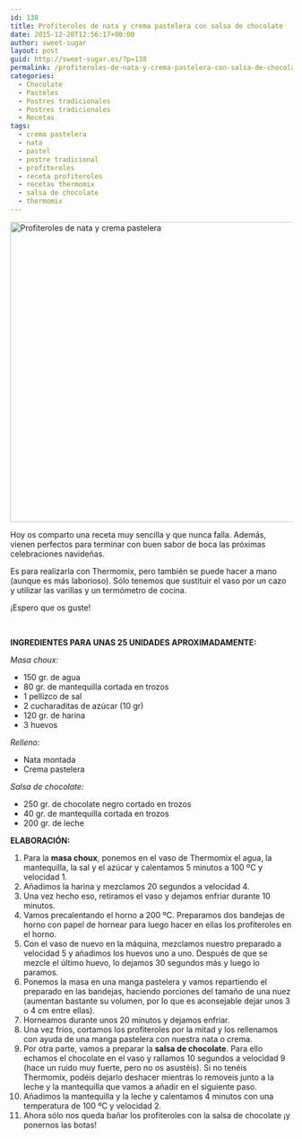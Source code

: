 ```yaml
---
id: 138
title: Profiteroles de nata y crema pastelera con salsa de chocolate
date: 2015-12-20T12:56:17+00:00
author: sweet-sugar
layout: post
guid: http://sweet-sugar.es/?p=138
permalink: /profiteroles-de-nata-y-crema-pastelera-con-salsa-de-chocolate/
categories:
  - Chocolate
  - Pasteles
  - Postres tradicionales
  - Postres tradicionales
  - Recetas
tags:
  - crema pastelera
  - nata
  - pastel
  - postre tradicional
  - profiteroles
  - receta profiteroles
  - recetas thermomix
  - salsa de chocolate
  - thermomix
---
```

[<img class="alignnone size-full wp-image-139" src="http://sweet-sugar.es/wp-content/uploads/2015/12/profiteroles-sweet-sugar-blog.jpg" alt="Profiteroles de nata y crema pastelera" width="700" height="535" srcset="http://sweet-sugar.es/wp-content/uploads/2015/12/profiteroles-sweet-sugar-blog.jpg 700w, http://sweet-sugar.es/wp-content/uploads/2015/12/profiteroles-sweet-sugar-blog-300x229.jpg 300w" sizes="(max-width: 700px) 100vw, 700px" />](http://sweet-sugar.es/wp-content/uploads/2015/12/profiteroles-sweet-sugar-blog.jpg)

Hoy os comparto una receta muy sencilla y que nunca falla. Además, vienen perfectos para terminar con buen sabor de boca las próximas celebraciones navideñas.

Es para realizarla con Thermomix, pero también se puede hacer a mano (aunque es más laborioso). Sólo tenemos que sustituir el vaso por un cazo y utilizar las varillas y un termómetro de cocina.

¡Espero que os guste!

&nbsp;

**INGREDIENTES PARA UNAS 25 UNIDADES APROXIMADAMENTE:**

_Masa choux:_

  * 150 gr. de agua
  * 80 gr. de mantequilla cortada en trozos
  * 1 pellizco de sal
  * 2 cucharaditas de azúcar (10 gr)
  * 120 gr. de harina
  * 3 huevos

_Relleno:_

  * Nata montada
  * Crema pastelera

_Salsa de chocolate:_

  * 250 gr. de chocolate negro cortado en trozos
  * 40 gr. de mantequilla cortada en trozos
  * 200 gr. de leche

**ELABORACIÓN:**

  1. Para la **masa choux**, ponemos en el vaso de Thermomix el agua, la mantequilla, la sal y el azúcar y calentamos 5 minutos a 100 ºC y velocidad 1.
  2. Añadimos la harina y mezclamos 20 segundos a velocidad 4.
  3. Una vez hecho eso, retiramos el vaso y dejamos enfriar durante 10 minutos.
  4. Vamos precalentando el horno a 200 ºC. Preparamos dos bandejas de horno con papel de hornear para luego hacer en ellas los profiteroles en el horno.
  5. Con el vaso de nuevo en la máquina, mezclamos nuestro preparado a velocidad 5 y añadimos los huevos uno a uno. Después de que se mezcle el último huevo, lo dejamos 30 segundos más y luego lo paramos.
  6. Ponemos la masa en una manga pastelera y vamos repartiendo el preparado en las bandejas, haciendo porciones del tamaño de una nuez (aumentan bastante su volumen, por lo que es aconsejable dejar unos 3 o 4 cm entre ellas).
  7. Horneamos durante unos 20 minutos y dejamos enfriar.
  8. Una vez fríos, cortamos los profiteroles por la mitad y los rellenamos con ayuda de una manga pastelera con nuestra nata o crema.
  9. Por otra parte, vamos a preparar la **salsa de chocolate**. Para ello echamos el chocolate en el vaso y rallamos 10 segundos a velocidad 9 (hace un ruido muy fuerte, pero no os asustéis). Si no tenéis Thermomix, podéis dejarlo deshacer mientras lo removeis junto a la leche y la mantequilla que vamos a añadir en el siguiente paso.
 10. Añadimos la mantequilla y la leche y calentamos 4 minutos con una temperatura de 100 ºC y velocidad 2.
 11. Ahora sólo nos queda bañar los profiteroles con la salsa de chocolate ¡y ponernos las botas!